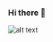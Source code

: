 ### Hi there 👋 
![alt text](https://img.shields.io/badge/aramay-hello-brightgreen "Logo Title Text 1")
<!--
**aramay/aramay** is a ✨ _special_ ✨ repository because its `README.md` (this file) appears on your GitHub profile.

Here are some ideas to get you started:

- 🔭 I’m currently working on ...
- 🌱 I’m currently learning ...
- 👯 I’m looking to collaborate on ...
- 🤔 I’m looking for help with ...
- 💬 Ask me about ...Motorcycles 
- 📫 How to reach me: ...
- 😄 Pronouns: ...
- ⚡ Fun fact: ...
-->
